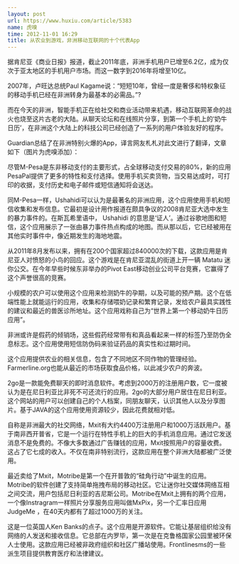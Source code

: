```yaml
---
layout: post
url: https://www.huxiu.com/article/5383
name: 虎嗅
time: 2012-11-01 16:29
title: 从农业到游戏，非洲移动互联网的十个代表App
---
```

据肯尼亚《商业日报》报道，截止2011年底，非洲手机用户已增至6.2亿，成为仅次于亚太地区的手机用户市场。而这一数字到2016年将增至10亿。

2007年，卢旺达总统Paul Kagame说：“短短10年，曾经一度是奢侈和特权象征的移动手机已经在非洲转身为最基本的必需品。”?

而在今天的非洲，智能手机正在给社交和商业活动带来机遇，移动互联网革命的战火也烧至这片古老的大陆。从聊天论坛和在线照片分享，到第一个手机上的‘奶牛日历’，在非洲这个大陆上的科技公司已经创造了一系列的用户体验友好的程序。

Guardian总结了在非洲特别火爆的App，译言网友札札对此文进行了翻译，文章如下（图片为虎嗅添加）：

尽管M-Pesa是东非移动支付的主要形式，占全球移动支付交易的80%，新的应用PesaPal提供了更多的特性和支付选择。使用手机买卖货物，当交易达成时，可打印的收据，支付历史和电子邮件或短信通知将会送达。

同M-Pesa一样，Ushahidi可以认为是最著名的非洲应用，这个应用使用手机和短信收集和发布信息。它最初是设计用作报道在颇具争议的2008肯尼亚大选中发生的暴力事件的。在斯瓦希里语中， Ushahidi 的意思是‘证人’。通过谷歌地图和短信，这个应用展示了一张由暴力事件热点构成的地图。而从那以后，它已经被用在其他实时事件中，像近期发生的海地地震。

从2011年8月发布以来，拥有在200个国家超过840000次的下载，这款应用是肯尼亚人对愤怒的小鸟的回应。这个游戏是在肯尼亚混乱的街道上开一辆 Matatu 迷你公交。在今年早些时候东非举办的Pivot East移动创业公司平台竞赛，它赢得了这个声誉很高的竞赛。

小规模的农户可以使用这个应用来检测奶牛的孕期，以及可能的预产期。这个在低端性能上就能运行的应用，收集和存储喂奶记录和繁育记录，发给农户最具实践性的建议和最近的兽医诊所地址。这个应用戏称自己为“世界上第一个移动奶牛日历应用”。

非洲或许是假药的倾销场，这些假药经常带有和真品看起来一样的标签乃至防伪全息标志。这个应用使用短信防伪码来验证药品的真实性和过期时间。

这个应用提供农业的相关信息，包含了不同地区不同作物的管理经验。Farmerline.org也能从最近的市场获取食品价格，以此减少农户的奔波。

2go是一款能免费聊天的即时消息软件。考虑到2000万的注册用户数，它一度被认为是在尼日利亚比非死不可还流行的应用。2go的大部分用户居住在尼日利亚。这个网站的用户可以创建自己的个人档案，同朋友聊天，认识其他人以及分享图片。基于JAVA的这个应用使用资源较少，因此花费就相对低。

自称是非洲最大的社交网络，Mxit有大约4400万注册用户和1000万活跃用户。基于南非西开普省，它是一个运行在特性手机上的巨大的手机消息应用。通过它发送消息不是免费的。不像大多数通过广告赚钱的应用，Mxit按照用户的容量收费。这占了它七成的收入。不仅在南非特别流行，这款应用在整个非洲大陆都被广泛使用。

最近卖给了Mxit，Motribe是第一个在开普敦的“硅角行动”中诞生的应用。Motribe的软件创建了支持简单拖拽布局的移动社区。它让迷你社交媒体网络互相之间交流，用户包括尼日利亚的吉尼斯公司。Motribe在Mxit上拥有的两个应用，一个像Instragram一样照片分享服务应用叫做MxPix，另一个汇率日应用 JudgeMe ，在40天内都有了超过1000万的关注。

这是一位英国人Ken Banks的点子。这个应用是开源软件。它能让基层组织给没有网络的人发送和接收信息。它总部在内罗毕，第一次是在克鲁格国家公园里被环保人士使用。这款应用已经被非政府组织和社区广播站使用。Frontlinesms的一些派生项目提供教育医疗和法律建议。


